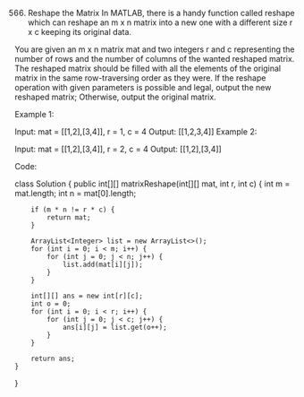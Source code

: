 566. Reshape the Matrix
In MATLAB, there is a handy function called reshape which can reshape an m x n matrix into a new one with a different size r x c keeping its original data.

You are given an m x n matrix mat and two integers r and c representing the number of rows and the number of columns of the wanted reshaped matrix.
The reshaped matrix should be filled with all the elements of the original matrix in the same row-traversing order as they were.
If the reshape operation with given parameters is possible and legal, output the new reshaped matrix; Otherwise, output the original matrix.

Example 1:

Input: mat = [[1,2],[3,4]], r = 1, c = 4
Output: [[1,2,3,4]]
Example 2:

Input: mat = [[1,2],[3,4]], r = 2, c = 4
Output: [[1,2],[3,4]]

Code:

class Solution {
    public int[][] matrixReshape(int[][] mat, int r, int c) {
        int m = mat.length;
        int n = mat[0].length;
        
        
        if (m * n != r * c) {
            return mat;
        }

        ArrayList<Integer> list = new ArrayList<>();
        for (int i = 0; i < m; i++) {
            for (int j = 0; j < n; j++) {
                list.add(mat[i][j]);
            }
        }

        int[][] ans = new int[r][c];
        int o = 0;
        for (int i = 0; i < r; i++) {
            for (int j = 0; j < c; j++) {
                ans[i][j] = list.get(o++);
            }
        }

        return ans;
    }
}
